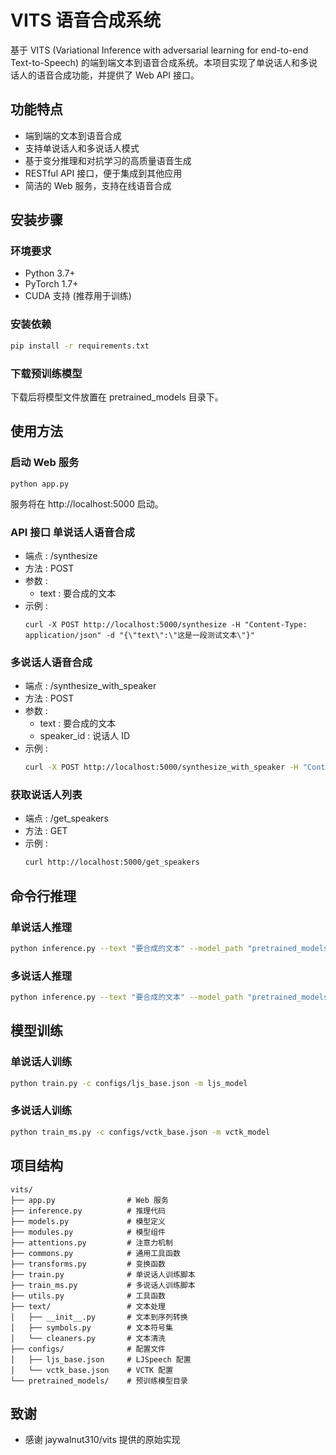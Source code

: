 # VITS 语音合成系统

基于 VITS (Variational Inference with adversarial learning for end-to-end Text-to-Speech) 的端到端文本到语音合成系统。本项目实现了单说话人和多说话人的语音合成功能，并提供了 Web API 接口。

## 功能特点

- 端到端的文本到语音合成
- 支持单说话人和多说话人模式
- 基于变分推理和对抗学习的高质量语音生成
- RESTful API 接口，便于集成到其他应用
- 简洁的 Web 服务，支持在线语音合成

## 安装步骤

### 环境要求

- Python 3.7+
- PyTorch 1.7+
- CUDA 支持 (推荐用于训练)

### 安装依赖

```bash
pip install -r requirements.txt
```

### 下载预训练模型
下载后将模型文件放置在 pretrained_models 目录下。

## 使用方法
### 启动 Web 服务
```
python app.py
```

服务将在 http://localhost:5000 启动。

### API 接口 单说话人语音合成
- 端点 : /synthesize
- 方法 : POST
- 参数 :
  - text : 要合成的文本
- 示例 :
  ```
  curl -X POST http://localhost:5000/synthesize -H "Content-Type: application/json" -d "{\"text\":\"这是一段测试文本\"}"
  ```
### 多说话人语音合成
- 端点 : /synthesize_with_speaker
- 方法 : POST
- 参数 :
  - text : 要合成的文本
  - speaker_id : 说话人 ID
- 示例 :
  ```bash
  curl -X POST http://localhost:5000/synthesize_with_speaker -H "Content-Type: application/json" -d "{\"text\":\"这是一段测试文本\",\"speaker_id\":0}"
  ```
### 获取说话人列表
- 端点 : /get_speakers
- 方法 : GET
- 示例 :
  ```bash
  curl http://localhost:5000/get_speakers
  ```
## 命令行推理
### 单说话人推理
```bash
python inference.py --text "要合成的文本" --model_path "pretrained_models/single_speaker_model.pth" --config_path "configs/ljs_base.json" --output_wav "output.wav"
```
### 多说话人推理
```bash
python inference.py --text "要合成的文本" --model_path "pretrained_models/multi_speaker_model.pth" --config_path "configs/vctk_base.json" --output_wav "output.wav" --speaker_id 0
```
## 模型训练
### 单说话人训练
```bash
python train.py -c configs/ljs_base.json -m ljs_model
```

### 多说话人训练
```bash
python train_ms.py -c configs/vctk_base.json -m vctk_model
```

## 项目结构
```plaintext
vits/
├── app.py                # Web 服务
├── inference.py          # 推理代码
├── models.py             # 模型定义
├── modules.py            # 模型组件
├── attentions.py         # 注意力机制
├── commons.py            # 通用工具函数
├── transforms.py         # 变换函数
├── train.py              # 单说话人训练脚本
├── train_ms.py           # 多说话人训练脚本
├── utils.py              # 工具函数
├── text/                 # 文本处理
│   ├── __init__.py       # 文本到序列转换
│   ├── symbols.py        # 文本符号集
│   └── cleaners.py       # 文本清洗
├── configs/              # 配置文件
│   ├── ljs_base.json     # LJSpeech 配置
│   └── vctk_base.json    # VCTK 配置
└── pretrained_models/    # 预训练模型目录
```

## 致谢
- 感谢 jaywalnut310/vits 提供的原始实现